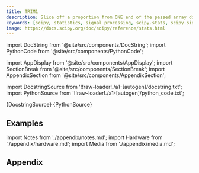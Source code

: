 ```yaml
---
title: TRIM1
description: Slice off a proportion from ONE end of the passed array distribution. If `proportiontocut` = 0.1, slices off 'leftmost' or 'rightmost' 10% of scores. The lowest or highest values are trimmed (depending on the tail). Slice off less if proportion results in a non-integer slice index (i.e. conservatively slices off `proportiontocut` ).
keywords: [scipy, statistics, signal processing, scipy.stats, scipy.signal, scipy.stats.trim1]
image: https://docs.scipy.org/doc/scipy/reference/stats.html
---
```


[//]: # (Custom component imports)

import DocString from '@site/src/components/DocString';
import PythonCode from '@site/src/components/PythonCode';

import AppDisplay from '@site/src/components/AppDisplay';
import SectionBreak from '@site/src/components/SectionBreak';
import AppendixSection from '@site/src/components/AppendixSection';

[//]: # (Docstring)

import DocstringSource from '!!raw-loader!./a1-[autogen]/docstring.txt';
import PythonSource from '!!raw-loader!./a1-[autogen]/python_code.txt';


<DocString>{DocstringSource}</DocString>
<PythonCode GLink='SCIPY/stats/TRIM1/TRIM1.py'>{PythonSource}</PythonCode>


<SectionBreak />

    

[//]: # (Examples)

## Examples

<AppDisplay 
  GLink='SCIPY/stats/TRIM1'
  nodeLabel='TRIM1'>
</AppDisplay>

<SectionBreak />

    

[//]: # (Appendix)

import Notes from './appendix/notes.md';
import Hardware from './appendix/hardware.md';
import Media from './appendix/media.md';

## Appendix

<AppendixSection index={0} folderPath='nodes/SCIPY/stats/TRIM1/appendix/'><Notes /></AppendixSection>
<AppendixSection index={1} folderPath='nodes/SCIPY/stats/TRIM1/appendix/'><Hardware /></AppendixSection>
<AppendixSection index={2} folderPath='nodes/SCIPY/stats/TRIM1/appendix/'><Media /></AppendixSection>


